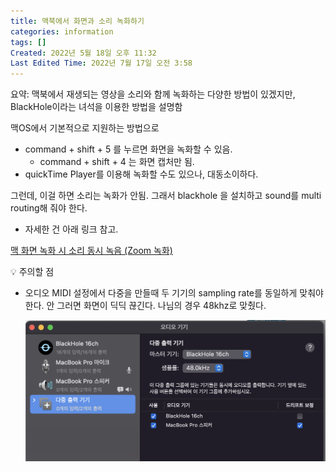 ```yaml
---
title: 맥북에서 화면과 소리 녹화하기
categories: information
tags: []
Created: 2022년 5월 18일 오후 11:32
Last Edited Time: 2022년 7월 17일 오전 3:58
---
```


요약: 맥북에서 재생되는 영상을 소리와 함께 녹화하는 다양한 방법이 있겠지만, BlackHole이라는 녀석을 이용한 방법을 설명함

맥OS에서 기본적으로 지원하는 방법으로 

- command + shift + 5  를 누르면 화면을 녹화할 수 있음.
    - command + shift + 4 는 화면 캡처만 됨.
- quickTime Player를 이용해 녹화할 수도 있으나, 대동소이하다.

그런데, 이걸 하면 소리는 녹화가 안됨. 그래서 blackhole 을 설치하고 sound를 multi routing해 줘야 한다.

- 자세한 건 아래 링크 참고.

[맥 화면 녹화 시 소리 동시 녹음 (Zoom 녹화)](https://kyulee.tistory.com/entry/m1-%ED%99%94%EB%A9%B4-%EB%85%B9%ED%99%94%EC%8B%9C-%EC%86%8C%EB%A6%AC-%EB%8F%99%EC%8B%9C-%EB%85%B9%EC%9D%8CQuicktime-Player-BlackHole)

<aside>
💡 주의할 점

</aside>

- 오디오 MIDI 설정에서 다중을 만들때 두 기기의  sampling rate를 동일하게 맞춰야 한다. 안 그러면 화면이 딕딕 끊긴다. 나님의 경우 48khz로 맞췄다.
    
    ![Untitled](/assets/images/2022-07-17-맥북에서-화면과-소리-녹화하기/Untitled.png)